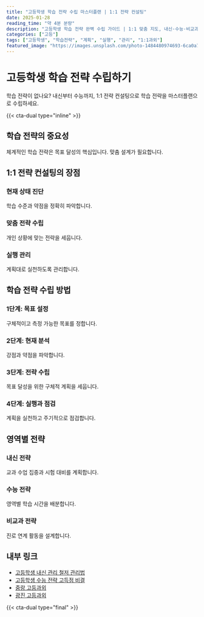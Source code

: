 ```yaml
---
title: "고등학생 학습 전략 수립 마스터플랜 | 1:1 전략 컨설팅"
date: 2025-01-28
reading_time: "약 4분 분량"
description: "고등학생 학습 전략 완벽 수립 가이드 | 1:1 맞춤 지도, 내신·수능·비교과 [2025년]"
categories: ["고등"]
tags: ["고등학생", "학습전략", "계획", "실행", "관리", "1:1과외"]
featured_image: "https://images.unsplash.com/photo-1484480974693-6ca0a78fb36b?w=1200&h=630&fit=crop"
---
```


# 고등학생 학습 전략 수립하기

학습 전략이 없나요? 내신부터 수능까지, 1:1 전략 컨설팅으로 학습 전략을 마스터플랜으로 수립하세요.

{{< cta-dual type="inline" >}}

## 학습 전략의 중요성

체계적인 학습 전략은 목표 달성의 핵심입니다. 맞춤 설계가 필요합니다.

## 1:1 전략 컨설팅의 장점

### 현재 상태 진단
학습 수준과 약점을 정확히 파악합니다.

### 맞춤 전략 수립
개인 상황에 맞는 전략을 세웁니다.

### 실행 관리
계획대로 실천하도록 관리합니다.

## 학습 전략 수립 방법

### 1단계: 목표 설정
구체적이고 측정 가능한 목표를 정합니다.

### 2단계: 현재 분석
강점과 약점을 파악합니다.

### 3단계: 전략 수립
목표 달성을 위한 구체적 계획을 세웁니다.

### 4단계: 실행과 점검
계획을 실천하고 주기적으로 점검합니다.

## 영역별 전략

### 내신 전략
교과 수업 집중과 시험 대비를 계획합니다.

### 수능 전략
영역별 학습 시간을 배분합니다.

### 비교과 전략
진로 연계 활동을 설계합니다.

## 내부 링크
- [고등학생 내신 관리 철저 관리법](../../high/high-grade-management/)
- [고등학생 수능 전략 고득점 비결](../../high/high-suneung-strategy/)
- [중랑 고등과외](../../local/jungnang-high/)
- [광진 고등과외](../../local/gwangjin-high/)

{{< cta-dual type="final" >}}
